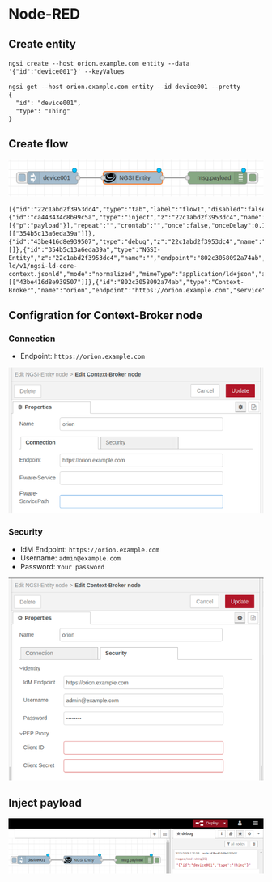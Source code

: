 # Node-RED

## Create entity

```
ngsi create --host orion.example.com entity --data '{"id":"device001"}' --keyValues
```

```
ngsi get --host orion.example.com entity --id device001 --pretty
{
  "id": "device001",
  "type": "Thing"
}
```

## Create flow

![](./images/node-red-001.png)

```
[{"id":"22c1abd2f3953dc4","type":"tab","label":"flow1","disabled":false,"info":""},{"id":"ca443434c8b99c5a","type":"inject","z":"22c1abd2f3953dc4","name":"","props":[{"p":"payload"}],"repeat":"","crontab":"","once":false,"onceDelay":0.1,"topic":"","payload":"device001","payloadType":"str","x":300,"y":180,"wires":[["354b5c13a6eda39a"]]},{"id":"43be416d8e939507","type":"debug","z":"22c1abd2f3953dc4","name":"","active":true,"tosidebar":true,"console":false,"tostatus":false,"complete":"false","statusVal":"","statusType":"auto","x":690,"y":180,"wires":[]},{"id":"354b5c13a6eda39a","type":"NGSI-Entity","z":"22c1abd2f3953dc4","name":"","endpoint":"802c3058092a74ab","protocol":"v2","ldContext":"https://uri.etsi.org/ngsi-ld/v1/ngsi-ld-core-context.jsonld","mode":"normalized","mimeType":"application/ld+json","attrs":"","x":490,"y":180,"wires":[["43be416d8e939507"]]},{"id":"802c3058092a74ab","type":"Context-Broker","name":"orion","endpoint":"https://orion.example.com","service":"","servicepath":"","idmEndpoint":"https://orion.example.com"}]
```

## Configration for Context-Broker node

### Connection

-   Endpoint: `https://orion.example.com`

![](./images/node-red-002.png)

### Security

-   IdM Endpoint: `https://orion.example.com`
-   Username: `admin@example.com`
-   Password: `Your password`

![](./images/node-red-003.png)

## Inject payload

![](./images/node-red-004.png)
